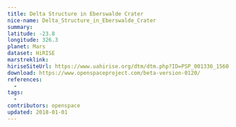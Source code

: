```yaml
---
title: Delta Structure in Eberswalde Crater
nice-name: Delta_Structure_in_Eberswalde_Crater
summary:
latitude: -23.8
longitude: 326.3
planet: Mars
dataset: HiRISE
marstreklink:
hiriseSiteUrl: https://www.uahirise.org/dtm/dtm.php?ID=PSP_001336_1560
download: https://www.openspaceproject.com/beta-version-0120/
references:
  -
tags:
  -
contributors: openspace
updated: 2018-01-01
---
```

